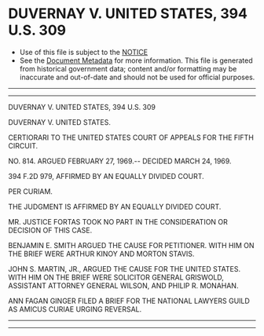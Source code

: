 ---
---

# DUVERNAY V. UNITED STATES, 394 U.S. 309

* Use of this file is subject to the [NOTICE](https://github.com/publicdocs/notice/blob/master/NOTICE)
* See the [Document Metadata](../../../) for more information.
  This file is generated from historical government data; content and/or formatting may be inaccurate and out-of-date and should not be used for official purposes.

----------
----------

DUVERNAY V. UNITED STATES, 394 U.S. 309

DUVERNAY V. UNITED STATES.

CERTIORARI TO THE UNITED STATES COURT OF APPEALS FOR THE FIFTH CIRCUIT.

NO. 814.  ARGUED FEBRUARY 27, 1969.-- DECIDED MARCH 24, 1969.

394 F.2D 979, AFFIRMED BY AN EQUALLY DIVIDED COURT.

PER CURIAM.

THE JUDGMENT IS AFFIRMED BY AN EQUALLY DIVIDED COURT.

MR. JUSTICE FORTAS TOOK NO PART IN THE CONSIDERATION OR DECISION OF THIS CASE.

BENJAMIN E. SMITH ARGUED THE CAUSE FOR PETITIONER.  WITH HIM ON THE BRIEF WERE ARTHUR KINOY AND MORTON STAVIS.

JOHN S. MARTIN, JR., ARGUED THE CAUSE FOR THE UNITED STATES.  WITH HIM ON THE BRIEF WERE SOLICITOR GENERAL GRISWOLD, ASSISTANT ATTORNEY GENERAL WILSON, AND PHILIP R. MONAHAN.

ANN FAGAN GINGER FILED A BRIEF FOR THE NATIONAL LAWYERS GUILD AS AMICUS CURIAE URGING REVERSAL.


----------
----------

